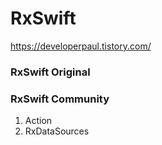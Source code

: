 # RxSwift

<https://developerpaul.tistory.com/>

### RxSwift Original

### RxSwift Community
1. Action
2. RxDataSources
